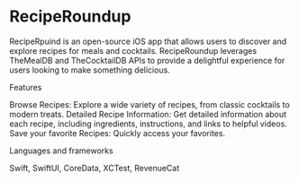 # RecipeRoundup

RecipeRpuind is an open-source iOS app that allows users to discover and explore recipes for meals and cocktails. RecipeRoundup leverages TheMealDB and TheCocktailDB APIs to provide a delightful experience for users looking to make something delicious.

Features

Browse Recipes: Explore a wide variety of recipes, from classic cocktails to modern treats.
Detailed Recipe Information: Get detailed information about each recipe, including ingredients, instructions, and links to helpful videos.
Save your favorite Recipes: Quickly access your favorites.

Languages and frameworks

Swift, SwiftUI, CoreData, XCTest, RevenueCat  
